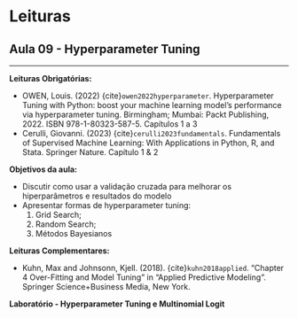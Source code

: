 # Leituras

## Aula 09 - Hyperparameter Tuning
___

**Leituras Obrigatórias:**  
- OWEN, Louis. (2022) {cite}`owen2022hyperparameter`. Hyperparameter Tuning with Python: boost your machine learning model’s performance via hyperparameter tuning. Birmingham; Mumbai: Packt Publishing, 2022. ISBN 978-1-80323-587-5. Capítulos 1 a 3
- Cerulli, Giovanni. (2023) {cite}`cerulli2023fundamentals`. Fundamentals of Supervised Machine Learning: With Applications in Python, R, and Stata. Springer Nature. Capítulo 1 & 2


**Objetivos da aula:**  
- Discutir como usar a validação cruzada para melhorar os hiperparâmetros e resultados do modelo
- Apresentar formas de hyperparameter tuning:
    1. Grid Search;
    2. Random Search;
    3. Métodos Bayesianos


**Leituras Complementares:**

- Kuhn, Max and Johnsonn, Kjell. (2018). {cite}`kuhn2018applied`. “Chapter 4 Over-Fitting and Model Tuning” in “Applied Predictive Modeling”. Springer Science+Business Media, New York.



**Laboratório - Hyperparameter Tuning e Multinomial Logit**  




